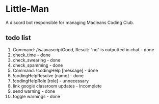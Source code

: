 # Little-Man
A discord bot responsible for managing Macleans Coding Club.

## todo list
1. Command: /isJavascriptGood, Result: “no” is outputted in chat - done
2. check_time - done
3. check_swearing - done
4. check_spamming - done
5. Command: !codingHelp [message] - done
6. !codingHelpResolve [name] - done
7. !codingHelpRole [role] - unnecessary
8. link google classroom updates - Incomplete
9. send warning - done
10. toggle warnings - done